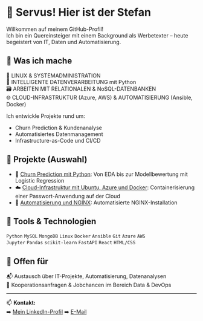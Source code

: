 # 👋 Servus! Hier ist der Stefan

Willkommen auf meinem GitHub-Profil!  
Ich bin ein Quereinsteiger mit einem Background als Werbetexter – heute begeistert von IT, Daten und Automatisierung.

## 🚀 Was ich mache

🔧 LINUX & SYSTEMADMINISTRATION  
🧠 INTELLIGENTE DATENVERARBEITUNG mit Python  
🗃️ ARBEITEN MIT RELATIONALEN & NoSQL-DATENBANKEN  
🌐 CLOUD-INFRASTRUKTUR (Azure, AWS) & AUTOMATISIERUNG (Ansible, Docker)

Ich entwickle Projekte rund um:
- Churn Prediction & Kundenanalyse
- Automatisiertes Datenmanagement
- Infrastructure-as-Code und CI/CD

## 🧪 Projekte (Auswahl)

- 🧠 [Churn Prediction mit Python](https://github.com/sik84/churn-prediction): Von EDA bis zur Modellbewertung mit Logistic Regression
- ☁️ [Cloud-Infrastruktur mit Ubuntu, Azure und Docker](https://github.com/sik84/Passwort-Tresor): Containerisierung einer Passwort-Anwendung auf der Cloud
- 🐧 [Automatisierung und NGINX](https://github.com/sik84/admin-toolkit): Automatisierte NGINX-Installation

## 🧰 Tools & Technologien

`Python` `MySQL` `MongoDB` `Linux` `Docker` `Ansible` `Git` `Azure` `AWS`  
`Jupyter` `Pandas` `scikit-learn` `FastAPI` `React` `HTML/CSS`

## 🤝 Offen für

📬 Austausch über IT-Projekte, Automatisierung, Datenanalysen  
💼 Kooperationsanfragen & Jobchancen im Bereich Data & DevOps  

---

📫 **Kontakt:**  
➡️ [Mein LinkedIn-Profil](www.linkedin.com/in/stefan-sikiric-26663224a)
➡️ [E-Mail](stefan.sikiric@gmail.com)


<!--
**sik84/sik84** is a ✨ _special_ ✨ repository because its `README.md` (this file) appears on your GitHub profile.

Here are some ideas to get you started:

- 🔭 I’m currently working on ...
- 🌱 I’m currently learning ...
- 👯 I’m looking to collaborate on ...
- 🤔 I’m looking for help with ...
- 💬 Ask me about ...
- 📫 How to reach me: ...
- 😄 Pronouns: ...
- ⚡ Fun fact: ...
-->
